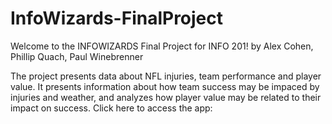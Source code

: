 # InfoWizards-FinalProject

Welcome to the INFOWIZARDS Final Project for INFO 201!
by Alex Cohen, Phillip Quach, Paul Winebrenner

The project presents data about NFL injuries, team performance and player value. It presents information about how team success may be impaced by injuries and weather, and analyzes how player value may be related to their impact on success.
Click here to access the app: 